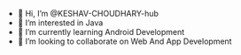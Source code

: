 - 👋 Hi, I’m @KESHAV-CHOUDHARY-hub
- 👀 I’m interested in Java
- 🌱 I’m currently learning Android Development
- 💞️ I’m looking to collaborate on Web And App Development

<!---
KESHAV-CHOUDHARY-hub/KESHAV-CHOUDHARY-hub is a ✨ special ✨ repository because its `README.md` (this file) appears on your GitHub profile.
You can click the Preview link to take a look at your changes.
--->
